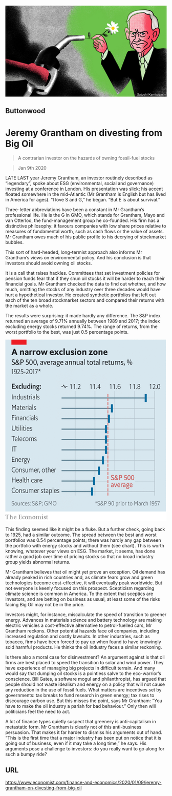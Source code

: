 ![](./images/20200111_FND010.jpg)

## Buttonwood

# Jeremy Grantham on divesting from Big Oil

> A contrarian investor on the hazards of owning fossil-fuel stocks

> Jan 9th 2020

LATE LAST year Jeremy Grantham, an investor routinely described as “legendary”, spoke about ESG (environmental, social and governance) investing at a conference in London. His presentation was slick; his accent floated somewhere in the mid-Atlantic (Mr Grantham is English but has lived in America for ages). “I love S and G,” he began. “But E is about survival.”

Three-letter abbreviations have been a constant in Mr Grantham’s professional life. He is the G in GMO, which stands for Grantham, Mayo and van Otterloo, the fund-management group he co-founded. His firm has a distinctive philosophy: it favours companies with low share prices relative to measures of fundamental worth, such as cash flows or the value of assets. Mr Grantham owes much of his public profile to his decrying of stockmarket bubbles.

This sort of hard-headed, long-termist approach also informs Mr Grantham’s views on environmental policy. And his conclusion is that investors should avoid owning oil stocks.

It is a call that raises hackles. Committees that set investment policies for pension funds fear that if they shun oil stocks it will be harder to reach their financial goals. Mr Grantham checked the data to find out whether, and how much, omitting the stocks of any industry over three decades would have hurt a hypothetical investor. He created synthetic portfolios that left out each of the ten broad stockmarket sectors and compared their returns with the market as a whole.

The results were surprising: it made hardly any difference. The S&P index returned an average of 9.71% annually between 1989 and 2017; the index excluding energy stocks returned 9.74%. The range of returns, from the worst portfolio to the best, was just 0.5 percentage points.



![](./images/20200111_FNC914.png)

This finding seemed like it might be a fluke. But a further check, going back to 1925, had a similar outcome. The spread between the best and worst portfolios was 0.54 percentage points; there was hardly any gap between the portfolio with energy stocks and without them (see chart). This is worth knowing, whatever your views on ESG. The market, it seems, has done rather a good job over time of pricing stocks so that no broad industry group yields abnormal returns.

Mr Grantham believes that oil might yet prove an exception. Oil demand has already peaked in rich countries and, as climate fears grow and green technologies become cost-effective, it will eventually peak worldwide. But not everyone is keenly focused on this prospect. Scepticism regarding climate science is common in America. To the extent that sceptics are investors, and are betting on business as usual, at least some of the risks facing Big Oil may not be in the price.

Investors might, for instance, miscalculate the speed of transition to greener energy. Advances in materials science and battery technology are making electric vehicles a cost-effective alternative to petrol-fuelled cars, Mr Grantham reckons. Other potential hazards face oil companies, including increased regulation and costly lawsuits. In other industries, such as tobacco, firms have been forced to pay up when found to have knowingly sold harmful products. He thinks the oil industry faces a similar reckoning.

Is there also a moral case for disinvestment? An argument against is that oil firms are best placed to speed the transition to solar and wind power. They have experience of managing big projects in difficult terrain. And many would say that dumping oil stocks is a pointless salve to the eco-warrior’s conscience. Bill Gates, a software mogul and philanthropist, has argued that people should not waste idealism and energy on a policy that will not cause any reduction in the use of fossil fuels. What matters are incentives set by governments: tax breaks to fund research in green energy; tax rises to discourage carbon use. But this misses the point, says Mr Grantham: “You have to make the oil industry a pariah for bad behaviour.” Only then will politicians feel the need to act.

A lot of finance types quietly suspect that greenery is anti-capitalism in metastatic form. Mr Grantham is clearly not of this anti-business persuasion. That makes it far harder to dismiss his arguments out of hand. “This is the first time that a major industry has been put on notice that it is going out of business, even if it may take a long time,” he says. His arguments pose a challenge to investors: do you really want to go along for such a bumpy ride?

## URL

https://www.economist.com/finance-and-economics/2020/01/09/jeremy-grantham-on-divesting-from-big-oil
